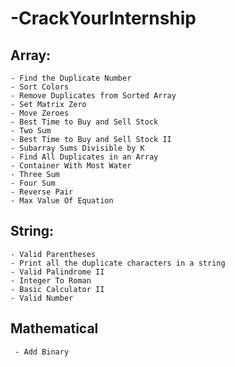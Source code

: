 # -CrackYourInternship

## Array:
    - Find the Duplicate Number
    - Sort Colors
    - Remove Duplicates from Sorted Array
    - Set Matrix Zero
    - Move Zeroes
    - Best Time to Buy and Sell Stock
    - Two Sum
    - Best Time to Buy and Sell Stock II
    - Subarray Sums Divisible by K
    - Find All Duplicates in an Array
    - Container With Most Water
    - Three Sum
    - Four Sum
    - Reverse Pair
    - Max Value Of Equation

## String:
    - Valid Parentheses
    - Print all the duplicate characters in a string
    - Valid Palindrome II
    - Integer To Roman
    - Basic Calculator II
    - Valid Number

## Mathematical
     - Add Binary
